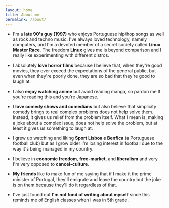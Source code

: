 ```yaml
---
layout: home
title: About me
permalink: /about/
---
```


- I'm a **late 90's guy (1997)** who enjoys Portuguese hip/hop songs as well as rock and techno music. I've always loved technology, namely computers, and I'm a devoted member of a secret society called **Linux Master Race**. The freedom **Linux** gives me is beyond comparison and I really like experimenting with different distros.

- I absolutely **love horror films** because I believe that, when they're good movies, they over exceed the expectations of the general public, but even when they're poorly done, they are so bad that they're good to laugh at.

- I also **enjoy watching anime** but avoid reading manga, so pardon me If you're reading this and you're Japanese.

- I **love comedy shows and comedians** but also believe that simplicity comedy brings to real complex problems does not help solve them. Instead, it gives us relief from the problem itself. What I mean is, making a joke about a complex issue, does not help solve the problem, but at least it gives us something to laugh at.

- I grew up watching and liking **Sport Lisboa e Benfica** (a Portuguese football club) but as I grow older I'm losing interest in football due to the way it's being managed in my country.

- I believe in **economic freedom**, **free-market**, and **liberalism** and very I'm very opposed to **cancel-culture**.

- **My friends** like to make fun of me saying that if I make it the prime minister of Portugal, they'll emigrate and leave the country but the joke is on them because they'll do it regardless of that.

- I've just found out **I'm not fond of writing about myself** since this reminds me of English classes when I was in 5th grade.
